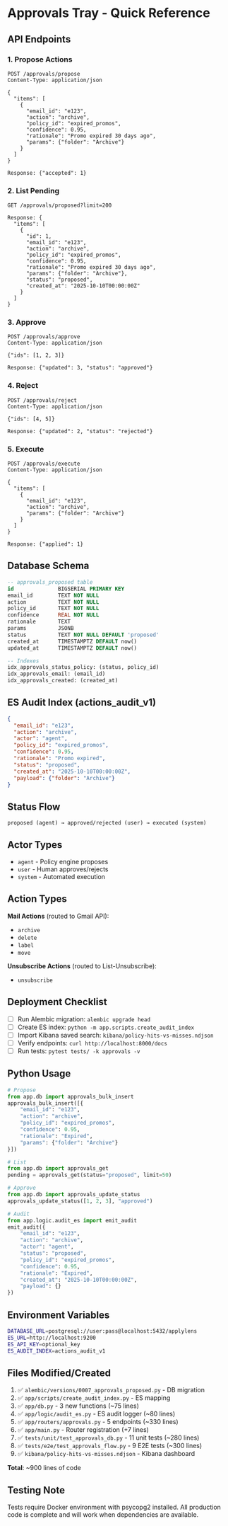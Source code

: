 # Approvals Tray - Quick Reference

## API Endpoints

### 1. Propose Actions
```http
POST /approvals/propose
Content-Type: application/json

{
  "items": [
    {
      "email_id": "e123",
      "action": "archive",
      "policy_id": "expired_promos",
      "confidence": 0.95,
      "rationale": "Promo expired 30 days ago",
      "params": {"folder": "Archive"}
    }
  ]
}

Response: {"accepted": 1}
```

### 2. List Pending
```http
GET /approvals/proposed?limit=200

Response: {
  "items": [
    {
      "id": 1,
      "email_id": "e123",
      "action": "archive",
      "policy_id": "expired_promos",
      "confidence": 0.95,
      "rationale": "Promo expired 30 days ago",
      "params": {"folder": "Archive"},
      "status": "proposed",
      "created_at": "2025-10-10T00:00:00Z"
    }
  ]
}
```

### 3. Approve
```http
POST /approvals/approve
Content-Type: application/json

{"ids": [1, 2, 3]}

Response: {"updated": 3, "status": "approved"}
```

### 4. Reject
```http
POST /approvals/reject
Content-Type: application/json

{"ids": [4, 5]}

Response: {"updated": 2, "status": "rejected"}
```

### 5. Execute
```http
POST /approvals/execute
Content-Type: application/json

{
  "items": [
    {
      "email_id": "e123",
      "action": "archive",
      "params": {"folder": "Archive"}
    }
  ]
}

Response: {"applied": 1}
```

## Database Schema

```sql
-- approvals_proposed table
id              BIGSERIAL PRIMARY KEY
email_id        TEXT NOT NULL
action          TEXT NOT NULL
policy_id       TEXT NOT NULL
confidence      REAL NOT NULL
rationale       TEXT
params          JSONB
status          TEXT NOT NULL DEFAULT 'proposed'
created_at      TIMESTAMPTZ DEFAULT now()
updated_at      TIMESTAMPTZ DEFAULT now()

-- Indexes
idx_approvals_status_policy: (status, policy_id)
idx_approvals_email: (email_id)
idx_approvals_created: (created_at)
```

## ES Audit Index (actions_audit_v1)

```json
{
  "email_id": "e123",
  "action": "archive",
  "actor": "agent",
  "policy_id": "expired_promos",
  "confidence": 0.95,
  "rationale": "Promo expired",
  "status": "proposed",
  "created_at": "2025-10-10T00:00:00Z",
  "payload": {"folder": "Archive"}
}
```

## Status Flow

```
proposed (agent) → approved/rejected (user) → executed (system)
```

## Actor Types

- `agent` - Policy engine proposes
- `user` - Human approves/rejects
- `system` - Automated execution

## Action Types

**Mail Actions** (routed to Gmail API):
- `archive`
- `delete`
- `label`
- `move`

**Unsubscribe Actions** (routed to List-Unsubscribe):
- `unsubscribe`

## Deployment Checklist

- [ ] Run Alembic migration: `alembic upgrade head`
- [ ] Create ES index: `python -m app.scripts.create_audit_index`
- [ ] Import Kibana saved search: `kibana/policy-hits-vs-misses.ndjson`
- [ ] Verify endpoints: `curl http://localhost:8000/docs`
- [ ] Run tests: `pytest tests/ -k approvals -v`

## Python Usage

```python
# Propose
from app.db import approvals_bulk_insert
approvals_bulk_insert([{
    "email_id": "e123",
    "action": "archive",
    "policy_id": "expired_promos",
    "confidence": 0.95,
    "rationale": "Expired",
    "params": {"folder": "Archive"}
}])

# List
from app.db import approvals_get
pending = approvals_get(status="proposed", limit=50)

# Approve
from app.db import approvals_update_status
approvals_update_status([1, 2, 3], "approved")

# Audit
from app.logic.audit_es import emit_audit
emit_audit({
    "email_id": "e123",
    "action": "archive",
    "actor": "agent",
    "status": "proposed",
    "policy_id": "expired_promos",
    "confidence": 0.95,
    "rationale": "Expired",
    "created_at": "2025-10-10T00:00:00Z",
    "payload": {}
})
```

## Environment Variables

```bash
DATABASE_URL=postgresql://user:pass@localhost:5432/applylens
ES_URL=http://localhost:9200
ES_API_KEY=optional_key
ES_AUDIT_INDEX=actions_audit_v1
```

## Files Modified/Created

1. ✅ `alembic/versions/0007_approvals_proposed.py` - DB migration
2. ✅ `app/scripts/create_audit_index.py` - ES mapping
3. ✅ `app/db.py` - 3 new functions (~75 lines)
4. ✅ `app/logic/audit_es.py` - ES audit logger (~80 lines)
5. ✅ `app/routers/approvals.py` - 5 endpoints (~330 lines)
6. ✅ `app/main.py` - Router registration (+7 lines)
7. ✅ `tests/unit/test_approvals_db.py` - 11 unit tests (~280 lines)
8. ✅ `tests/e2e/test_approvals_flow.py` - 9 E2E tests (~300 lines)
9. ✅ `kibana/policy-hits-vs-misses.ndjson` - Kibana dashboard

**Total**: ~900 lines of code

## Testing Note

Tests require Docker environment with psycopg2 installed. All production code is complete and will work when dependencies are available.
